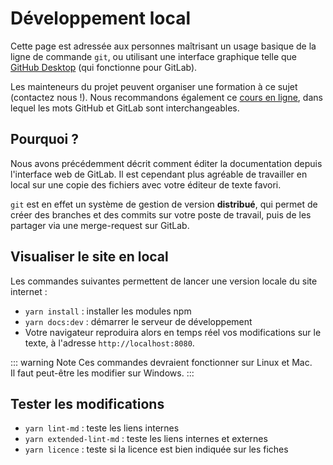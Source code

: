 # Développement local
<!-- SPDX-License-Identifier: MPL-2.0 -->

Cette page est adressée aux personnes maîtrisant un usage basique de la ligne de commande `git`, 
ou utilisant une interface graphique telle que [GitHub Desktop](https://desktop.github.com/) (qui fonctionne pour GitLab).

Les mainteneurs du projet peuvent organiser une formation à ce sujet (contactez nous !). 
Nous recommandons également ce [cours en ligne](https://openclassrooms.com/fr/courses/2342361-gerez-votre-code-avec-git-et-github), 
dans lequel les mots GitHub et GitLab sont interchangeables.   

## Pourquoi ?

Nous avons précédemment décrit comment éditer la documentation depuis l'interface web de GitLab.
Il est cependant plus agréable de travailler en local sur une copie des fichiers avec votre éditeur de texte favori.

`git` est en effet un système de gestion de version **distribué**, 
qui permet de créer des branches et des commits sur votre poste de travail, 
puis de les partager via une merge-request sur GitLab. 

## Visualiser le site en local

Les commandes suivantes permettent de lancer une version locale du site internet :

- `yarn install` : installer les modules npm 
- `yarn docs:dev` : démarrer le serveur de développement 
- Votre navigateur reproduira alors en temps réel vos modifications sur le texte, 
à l'adresse `http://localhost:8080`.

::: warning Note
Ces commandes devraient fonctionner sur Linux et Mac.  
Il faut peut-être les modifier sur Windows.
:::

## Tester les modifications

- `yarn lint-md` : teste les liens internes
- `yarn extended-lint-md` : teste les liens internes et externes
- `yarn licence` : teste si la licence est bien indiquée sur les fiches
